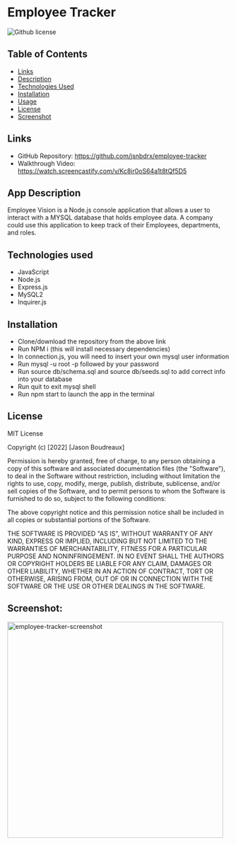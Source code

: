 # Employee Tracker

![Github license](http://img.shields.io/badge/license-MIT-blue.svg)

 ## Table of Contents
  * [Links](#links)
  * [Description](#app-descriptino)
  * [Technologies Used](#technologies-used)
  * [Installation](#installation)
  * [Usage](#usage)
  * [License](#license)
  * [Screenshot](#screenshot)

## Links

* GitHub Repository: https://github.com/jsnbdrx/employee-tracker
* Walkthrough Video: https://watch.screencastify.com/v/Kc8ir0oS64a1t8tQf5D5

## App Description

Employee Vision is a Node.js console application that allows a user to interact with a MYSQL database that holds employee data. A company could use this application to keep track of their Employees, departments, and roles.

## Technologies used

* JavaScript
* Node.js
* Express.js
* MySQL2
* Inquirer.js

## Installation

 * Clone/download the repository from the above link
 * Run NPM i (this will install necessary dependencies)
 * In connection.js, you will need to insert your own mysql user information
 * Run mysql -u root -p followed by your password
 * Run source db/schema.sql and source db/seeds.sql to add correct info into your database
 * Run quit to exit mysql shell
 * Run npm start to launch the app in the terminal

## License

MIT License

Copyright (c) [2022] [Jason Boudreaux]

Permission is hereby granted, free of charge, to any person obtaining a copy of this software and associated documentation files (the "Software"), to deal in the Software without restriction, including without limitation the rights to use, copy, modify, merge, publish, distribute, sublicense, and/or sell copies of the Software, and to permit persons to whom the Software is furnished to do so, subject to the following conditions:

The above copyright notice and this permission notice shall be included in all copies or substantial portions of the Software.

THE SOFTWARE IS PROVIDED "AS IS", WITHOUT WARRANTY OF ANY KIND, EXPRESS OR IMPLIED, INCLUDING BUT NOT LIMITED TO THE WARRANTIES OF MERCHANTABILITY, FITNESS FOR A PARTICULAR PURPOSE AND NONINFRINGEMENT. IN NO EVENT SHALL THE AUTHORS OR COPYRIGHT HOLDERS BE LIABLE FOR ANY CLAIM, DAMAGES OR OTHER LIABILITY, WHETHER IN AN ACTION OF CONTRACT, TORT OR OTHERWISE, ARISING FROM, OUT OF OR IN CONNECTION WITH THE SOFTWARE OR THE USE OR OTHER DEALINGS IN THE SOFTWARE.

## Screenshot:

<img width="488" alt="employee-tracker-screenshot" src="https://user-images.githubusercontent.com/91853630/152730807-bb3c17ff-222e-48e6-83cf-8f521ad2dea0.png">
